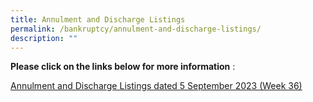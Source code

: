 ```yaml
---
title: Annulment and Discharge Listings
permalink: /bankruptcy/annulment-and-discharge-listings/
description: ""
---
```

**Please click on the links below for more information**&nbsp;:<br>

[Annulment and Discharge Listings dated 5 September 2023 (Week 36)](/files/(150923)dischargeannulmentlistingweek36.pdf)

<br>
